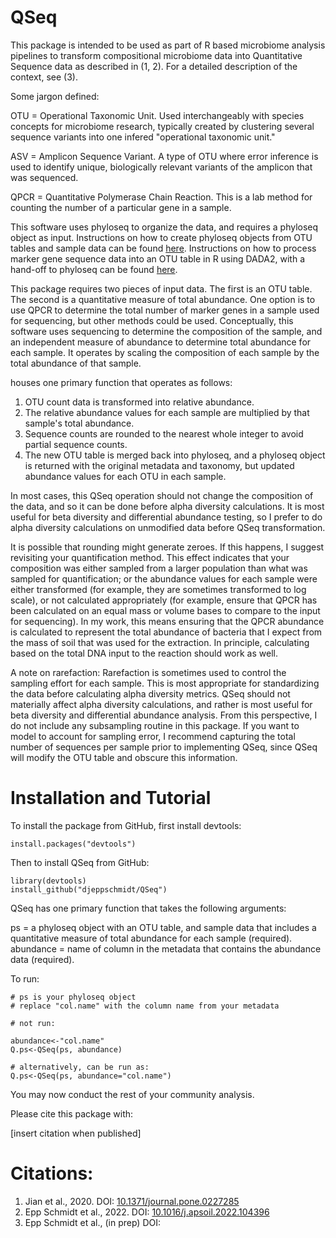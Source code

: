 # QSeq

This package is intended to be used as part of R based microbiome analysis pipelines to transform compositional microbiome data into Quantitative Sequence data as described in (1, 2). For a detailed description of the context, see (3).

Some jargon defined:

OTU = Operational Taxonomic Unit. Used interchangeably with species concepts for microbiome research, typically created by clustering several sequence variants into one infered "operational taxonomic unit."

ASV = Amplicon Sequence Variant. A type of OTU where error inference is used to identify unique, biologically relevant variants of the amplicon that was sequenced.

QPCR = Quantitative Polymerase Chain Reaction. This is a lab method for counting the number of a particular gene in a sample.

This software uses phyloseq to organize the data, and requires a phyloseq object as input. Instructions on how to create phyloseq objects from OTU tables and sample data can be found [here](https://joey711.github.io/phyloseq/install.html#problem_with_r_core_version_number). Instructions on how to process marker gene sequence data into an OTU table in R using DADA2, with a hand-off to phyloseq can be found [here](https://benjjneb.github.io/dada2/index.html). 

This package requires two pieces of input data. The first is an OTU table. The second is a quantitative measure of total abundance. One option is to use QPCR to determine the total number of marker genes in a sample used for sequencing, but other methods could be used. Conceptually, this software uses sequencing to determine the composition of the sample, and an independent measure of abundance to determine total abundance for each sample. It operates by scaling the composition of each sample by the total abundance of that sample.

houses one primary function that operates as follows:

1) OTU count data is transformed into relative abundance.
2) The relative abundance values for each sample are multiplied by that sample's total abundance.
3) Sequence counts are rounded to the nearest whole integer to avoid partial sequence counts.
4) The new OTU table is merged back into phyloseq, and a phyloseq object is returned with the original metadata and taxonomy, but updated abundance values for each OTU in each sample.

In most cases, this QSeq operation should not change the composition of the data, and so it can be done before alpha diversity calculations. It is most useful for beta diversity and differential abundance testing, so I prefer to do alpha diversity calculations on unmodified data before QSeq transformation. 

It is possible that rounding might generate zeroes. If this happens, I suggest revisiting your quantification method. This effect indicates that your composition was either sampled from a larger population than what was sampled for quantification; or the abundance values for each sample were either transformed (for example, they are sometimes transformed to log scale), or not calculated appropriately (for example, ensure that QPCR has been calculated on an equal mass or volume bases to compare to the input for sequencing). In my work, this means ensuring that the QPCR abundance is calculated to represent the total abundance of bacteria that I expect from the mass of soil that was used for the extraction. In principle, calculating based on the total DNA input to the reaction should work as well.

A note on rarefaction:
Rarefaction is sometimes used to control the sampling effort for each sample. This is most appropriate for standardizing the data before calculating alpha diversity metrics. QSeq should not materially affect alpha diversity calculations, and rather is most useful for beta diversity and differential abundance analysis. From this perspective, I do not include any subsampling routine in this package. If you want to model to account for sampling error, I recommend capturing the total number of sequences per sample prior to implementing QSeq, since QSeq will modify the OTU table and obscure this information.

# Installation and Tutorial

To install the package from GitHub, first install devtools:
```{r}
install.packages("devtools")
```

Then to install QSeq from GitHub:
```{r}
library(devtools)
install_github("djeppschmidt/QSeq")
```

QSeq has one primary function that takes the following arguments:

ps = a phyloseq object with an OTU table, and sample data that includes a quantitative measure of total abundance for each sample (required).
abundance = name of column in the metadata that contains the abundance data (required).

To run:

```{r}
# ps is your phyloseq object
# replace "col.name" with the column name from your metadata

# not run:

abundance<-"col.name"
Q.ps<-QSeq(ps, abundance)

# alternatively, can be run as:
Q.ps<-QSeq(ps, abundance="col.name")
```
You may now conduct the rest of your community analysis.

Please cite this package with: 

[insert citation when published]

# Citations:

1) Jian et al., 2020. DOI: [10.1371/journal.pone.0227285](https://journals.plos.org/plosone/article?id=10.1371/journal.pone.0227285)
2) Epp Schmidt et al., 2022. DOI: [10.1016/j.apsoil.2022.104396](https://doi.org/10.1016/j.apsoil.2022.104396)
3) Epp Schmidt et al., (in prep) DOI: []()